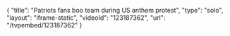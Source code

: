 {
    "title": "Patriots fans boo team during US anthem protest",
    "type": "solo",
    "layout": "iframe-static",
    "videoId": "123187362",
    "url": "\/tvpembed\/123187362"
}